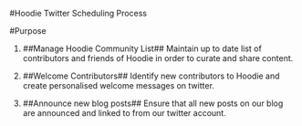 #Hoodie Twitter Scheduling Process

#Purpose 

1. ##Manage Hoodie Community List## 
Maintain up to date list of contributors and friends of Hoodie in order to curate and share content.

2. ##Welcome Contributors## 
Identify new contributors to Hoodie and create personalised welcome messages on twitter.

3. ##Announce new blog posts## 
Ensure that all new posts on our blog are announced and linked to from our twitter account.

